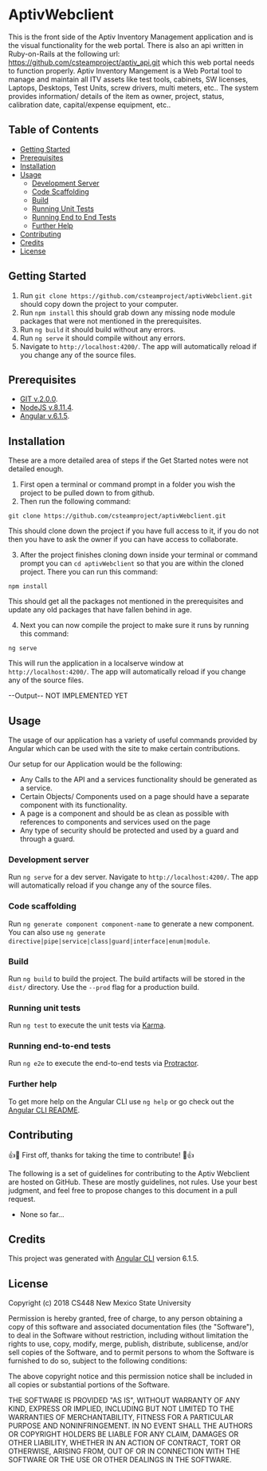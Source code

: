 # AptivWebclient

This is the front side of the Aptiv Inventory Management application and is the visual functionality for the web portal. There is also an api written in Ruby-on-Rails at the following url: https://github.com/csteamproject/aptiv_api.git which this web portal needs to function properly. Aptiv Inventory Mangement is a Web Portal tool to manage and maintain all ITV assets like test tools, cabinets, SW licenses, Laptops, Desktops, Test Units, screw drivers, multi meters, etc.. The system provides information/ details of the item as owner, project, status, calibration date, capital/expense equipment, etc..

## Table of Contents  
- [Getting Started](#getting-started)
- [Prerequisites](#prerequisites)
- [Installation](#installation)
- [Usage](#usage)
    - [Development Server](#development-server)
    - [Code Scaffolding](#code-scaffolding)
    - [Build](#build)
    - [Running Unit Tests](#running-unit-tests)
    - [Running End to End Tests](#running-end-to-end-tests)
    - [Further Help](#further-help)
- [Contributing](#contributing)
- [Credits](#credits)
- [License](#license)

## Getting Started

1. Run `git clone https://github.com/csteamproject/aptivWebclient.git` should copy down the project to your computer.
2. Run `npm install` this should grab down any missing node module packages that were not mentioned in the prerequisites.
3. Run `ng build` it should build without any errors.
4. Run `ng serve` it should compile without any errors.
5. Navigate to `http://localhost:4200/`. The app will automatically reload if you change any of the source files.

## Prerequisites

- [GIT v.2.0.0](https://git-scm.com/book/en/v2/Getting-Started-Installing-Git).
- [NodeJS v.8.11.4](https://nodejs.org/en/download/).
- [Angular v.6.1.5](https://www.npmjs.com/package/@angular/cli).

## Installation
These are a more detailed area of steps if the Get Started notes were not detailed enough.

1. First open a terminal or command prompt in a folder you wish the project to be pulled down to from github.
2. Then run the following command:

```
git clone https://github.com/csteamproject/aptivWebclient.git
```

This should clone down the project if you have full access to it, if you do not then you have to ask the owner if you can have access to collaborate.

3. After the project finishes cloning down inside your terminal or command prompt you can `cd aptivWebclient` so that you are within the cloned project. There you can run this command:


```
npm install
```

This should get all the packages not mentioned in the prerequisites and update any old packages that have fallen behind in age.

4. Next you can now compile the project to make sure it runs by running this command:

```
ng serve
```

This will run the application in a localserve window at `http://localhost:4200/`. The app will automatically reload if you change any of the source files.

--Output--
NOT IMPLEMENTED YET

## Usage
The usage of our application has a variety of useful commands provided by Angular which can be used with the site to make certain contributions.

Our setup for our Application would be the following:

- Any Calls to the API and a services functionality should be generated as a service.
- Certain Objects/ Components used on a page should have a separate component with its functionality.
- A page is a component and should be as clean as possible with references to components and services used on the page
- Any type of security should be protected and used by a guard and through a guard.

### Development server

Run `ng serve` for a dev server. Navigate to `http://localhost:4200/`. The app will automatically reload if you change any of the source files.

### Code scaffolding

Run `ng generate component component-name` to generate a new component. You can also use `ng generate directive|pipe|service|class|guard|interface|enum|module`.

### Build

Run `ng build` to build the project. The build artifacts will be stored in the `dist/` directory. Use the `--prod` flag for a production build.

### Running unit tests

Run `ng test` to execute the unit tests via [Karma](https://karma-runner.github.io).

### Running end-to-end tests

Run `ng e2e` to execute the end-to-end tests via [Protractor](http://www.protractortest.org/).

### Further help

To get more help on the Angular CLI use `ng help` or go check out the [Angular CLI README](https://github.com/angular/angular-cli/blob/master/README.md).

## Contributing

:+1::tada: First off, thanks for taking the time to contribute! :tada::+1:

The following is a set of guidelines for contributing to the Aptiv Webclient are hosted on GitHub. These are mostly guidelines, not rules. Use your best judgment, and feel free to propose changes to this document in a pull request.

- None so far...

## Credits

This project was generated with [Angular CLI](https://github.com/angular/angular-cli) version 6.1.5.


## License

Copyright (c) 2018 CS448 New Mexico State University

Permission is hereby granted, free of charge, to any person obtaining
a copy of this software and associated documentation files (the
"Software"), to deal in the Software without restriction, including
without limitation the rights to use, copy, modify, merge, publish,
distribute, sublicense, and/or sell copies of the Software, and to
permit persons to whom the Software is furnished to do so, subject to
the following conditions:

The above copyright notice and this permission notice shall be
included in all copies or substantial portions of the Software.

THE SOFTWARE IS PROVIDED "AS IS", WITHOUT WARRANTY OF ANY KIND,
EXPRESS OR IMPLIED, INCLUDING BUT NOT LIMITED TO THE WARRANTIES OF
MERCHANTABILITY, FITNESS FOR A PARTICULAR PURPOSE AND
NONINFRINGEMENT. IN NO EVENT SHALL THE AUTHORS OR COPYRIGHT HOLDERS BE
LIABLE FOR ANY CLAIM, DAMAGES OR OTHER LIABILITY, WHETHER IN AN ACTION
OF CONTRACT, TORT OR OTHERWISE, ARISING FROM, OUT OF OR IN CONNECTION
WITH THE SOFTWARE OR THE USE OR OTHER DEALINGS IN THE SOFTWARE.

